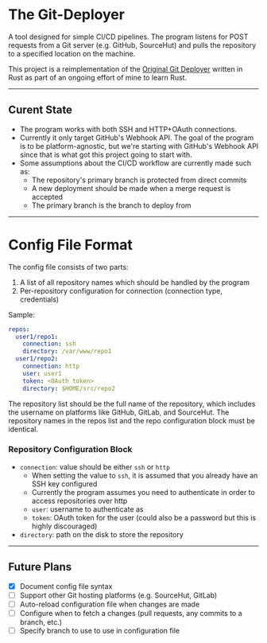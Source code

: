 # The Git-Deployer
A tool designed for simple CI/CD pipelines. The program listens for POST requests from a Git server (e.g. GitHub, SourceHut)
and pulls the repository to a specified location on the machine. 

This project is a reimplementation of the [Original Git Deployer](https://git.sr.ht/~signaryk/git-deployer) written in Rust
as part of an ongoing effort of mine to learn Rust.

---
## Curent State
- The program works with both SSH and HTTP+OAuth connections.
- Currently it only target GitHub's Webhook API. The goal of the program is to be platform-agnostic, but we're starting with
  GitHub's Webhook API since that is what got this project going to start with. 
- Some assumptions about the CI/CD workflow are currently made such as:
    - The repository's primary branch is protected from direct commits
    - A new deployment should be made when a merge request is accepted
    - The primary branch is the branch to deploy from

---
# Config File Format
The config file consists of two parts:
1. A list of all repository names which should be handled by the program
2. Per-repository configuration for connection (connection type, credentials)

Sample:

```yaml
repos:
  user1/repo1:
    connection: ssh
    directory: /var/www/repo1
  user1/repo2:
    connection: http
    user: user1
    token: <OAuth token>
    directory: $HOME/src/repo2
```

The repository list should be the full name of the repository, which includes the username on platforms like GitHub, GitLab, and
SourceHut. The repository names in the repos list and the repo configuration block must be identical.

### Repository Configuration Block
- `connection`: value should be either `ssh` or `http`
    - When setting the value to `ssh`, it is assumed that you already have an SSH key configured
    - Currently the program assumes you need to authenticate in order to access repositories over http
    - `user`: username to authenticate as
    - `token`: OAuth token for the user (could also be a password but this is highly discouraged)
- `directory`: path on the disk to store the repository

---
## Future Plans
- [X] Document config file syntax
- [ ] Support other Git hosting platforms (e.g. SourceHut, GitLab)
- [ ] Auto-reload configuration file when changes are made
- [ ] Configure when to fetch a changes (pull requests, any commits to a branch, etc.)
- [ ] Specify branch to use to use in configuration file
